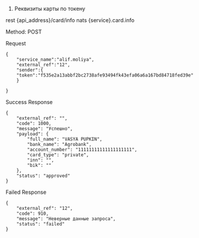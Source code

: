 1. Реквизиты карты по токену

rest {api_address}/card/info
nats {service}.card.info

Method: POST

Request

```
{
    "service_name":"alif.moliya",
    "external_ref":"12",
    "sender":{
    "token":"f535e2a13abbf2bc2738afe93494fk43efa06a6a167bd84718fed39e"
    }
    
}

```

Success Response

```
{
    "external_ref": "",
    "code": 1000,
    "message": "Успешно",
    "payload": {
        "full_name": "VASYA PUPKIN",
        "bank_name": "Agrobank",
        "account_number": "11111111111111111111",
        "card_type": "private",
        "inn": "",
        "bik": ""
    },
    "status": "approved"
}

```

Failed Response

```
{
    "external_ref": "12",
    "code": 910,
    "message": "Неверные данные запроса",
    "status": "failed"
}

```


